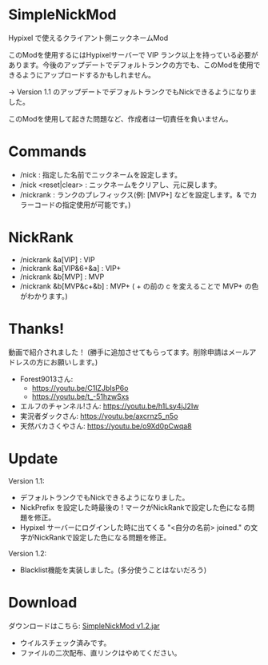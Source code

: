 # SimpleNickMod
Hypixel で使えるクライアント側ニックネームMod

このModを使用するにはHypixelサーバーで VIP ランク以上を持っている必要があります。今後のアップデートでデフォルトランクの方でも、このModを使用できるようにアップロードするかもしれません。

-> Version 1.1 のアップデートでデフォルトランクでもNickできるようになりました。

このModを使用して起きた問題など、作成者は一切責任を負いません。

# Commands
- /nick <name> : 指定した名前でニックネームを設定します。
- /nick <reset|clear> : ニックネームをクリアし、元に戻します。
- /nickrank <prefix> : ランクのプレフィックス(例: [MVP+] などを設定します。& でカラーコードの指定使用が可能です。)

# NickRank
- /nickrank &a[VIP] : VIP
- /nickrank &a[VIP&6+&a] : VIP+
- /nickrank &b[MVP] : MVP
- /nickrank &b[MVP&c+&b] : MVP+ ( + の前の c を変えることで MVP+ の色がわかります。)

# Thanks!
動画で紹介されました！ (勝手に追加させてもらってます。削除申請はメールアドレスの方にお願いします。)
- Forest9013さん: 
  - https://youtu.be/C1lZJbIsP6o
  - https://youtu.be/t_-51hzwSxs
- エルフのチャンネル!さん: https://youtu.be/h1Lsy4jJ2Iw
- 実況者ダックさん: https://youtu.be/axcrnz5_n5o
- 天然バカさくやさん: https://youtu.be/o9Xd0pCwqa8

# Update
Version 1.1:
- デフォルトランクでもNickできるようになりました。
- NickPrefix を設定した時最後の ! マークがNickRankで設定した色になる問題を修正。
- Hypixel サーバーにログインした時に出てくる "<自分の名前> joined." の文字がNickRankで設定した色になる問題を修正。

Version 1.2:
- Blacklist機能を実装しました。(多分使うことはないだろう)

# Download

ダウンロードはこちら: <a href="https://github.com/SimplyRin/SimpleNickMod/raw/master/jar/SimpleNickMod-1.2.jar">SimpleNickMod v1.2.jar<a/><br>
- ウイルスチェック済みです。
- ファイルの二次配布、直リンクはやめてください。
